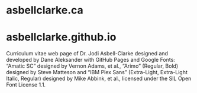 # asbellclarke.ca
# asbellclarke.github.io
Curriculum vitae web page of Dr. Jodi Asbell-Clarke designed and developed by Dane Aleksander with GitHub Pages and Google Fonts: “Amatic SC” designed by Vernon Adams, et al., “Arimo” (Regular, Bold) designed by Steve Matteson and “IBM Plex Sans” (Extra-Light, Extra-Light Italic, Regular) designed by Mike Abbink, et al., licensed under the SIL Open Font License 1.1.
